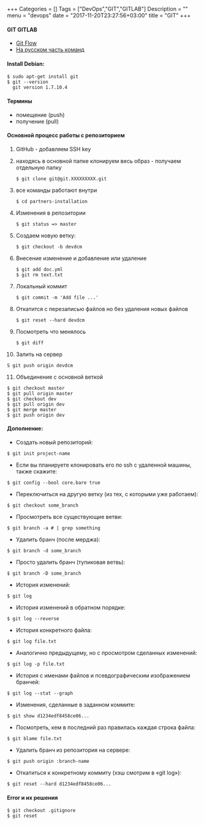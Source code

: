 +++
Categories = []
Tags = ["DevOps","GIT","GITLAB"]
Description = ""
menu = "devops"
date = "2017-11-20T23:27:56+03:00"
title = "GIT"
+++

#### GIT GITLAB 
- [Git Flow](https://ericdouglas.github.io/2016/04/01/Git-Useful-Tips/)
- [На русском часть команд](http://eax.me/git-commands/)
<!--more-->
	
#### Install Debian:
~~~
$ sudo apt-get install git
$ git --version
  git version 1.7.10.4
~~~

#### Термины
- помещение (push) 
- получение (pull) 

#### Основной процесс работы с репозиторием
1. GitHub - добавляем SSH key
2. находясь в основной папке клонируем весь образ - получаем отдельную папку
	
	~~~ 
	$ git clone git@git.XXXXXXXXX.git 
	~~~
3. все команды работают внутри
	~~~ 	
	$ cd partners-installation 
	~~~
4. Изменения в репозитории
   ~~~
   $ git status => master  
   ~~~
5. Создаем новую ветку:
   ~~~
   $ git checkout -b devdcm 
   ~~~
6. Внесение изменение и добавление или удаление
   ~~~
   $ git add doc.yml 
   $ git rm text.txt 
   ~~~
7. Локальный коммит
   ~~~
   $ git commit -m 'Add file ...' 
   ~~~
8. Откатится с перезаписью файлов но без удаления новых файлов					
   ~~~
   $ git reset --hard devdcm 
   ~~~
9. Посмотреть что менялось
   ~~~
   $ git diff 
   ~~~
10. Залить на сервер		
   ~~~
   S git push origin devdcm 
   ~~~
11. Объединение с основной веткой
   ~~~
   $ git checkout master
   $ git pull origin master
   $ git checkout dev
   $ git pull origin dev
   $ git merge master
   $ git push origin dev 
   ~~~


#### Дополнение:
- Создать новый репозиторий:
~~~
$ git init project-name 
~~~

- Если вы планируете клонировать его по ssh с удаленной машины, также скажите:
~~~
$ git config --bool core.bare true 
~~~

- Переключиться на другую ветку (из тех, с которыми уже работаем):
~~~
$ git checkout some_branch 
~~~

- Просмотреть все существующие ветви:
~~~
$ git branch -a # | grep something 
~~~

- Удалить бранч (после мерджа):
~~~
$ git branch -d some_branch 
~~~

- Просто удалить бранч (тупиковая ветвь):
~~~
$ git branch -D some_branch 
~~~

- История изменений:
~~~
$ git log 
~~~

- История изменений в обратном порядке:
~~~
$ git log --reverse 
~~~

- История конкретного файла:
~~~
$ git log file.txt
~~~

- Аналогично предыдущему, но с просмотром сделанных изменений:
~~~
$ git log -p file.txt
~~~

- История с именами файлов и псевдографическим изображением бранчей:
~~~
$ git log --stat --graph
~~~

- Изменения, сделанные в заданном коммите:
~~~
$ git show d1234edf8458ce06...
~~~

- Посмотреть, кем в последний раз правилась каждая строка файла:
~~~
$ git blame file.txt
~~~

- Удалить бранч из репозитория на сервере:
~~~
$ git push origin :branch-name
~~~

- Откатиться к конкретному коммиту (хэш смотрим в «git log»):
~~~
$ git reset --hard d1234edf8458ce06...
~~~

#### Error и их решения		
~~~
$ git checkout .gitignore
$ git reset
~~~